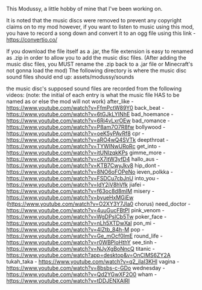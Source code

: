 This Modussy, a little hobby of mine that I've been working on.

It is noted that the music discs were removed to prevent any copyright claims on to my mod
however, if you want to listen to music using this mod, you have to record a song down and
convert it to an ogg file using this link - https://convertio.co/

If you download the file itself as a .jar, the file extension is easy to renamed as .zip in order
to allow you to add the music disc files. (After adding the music disc files, you MUST rename the .zip
back to a .jar file or Minecraft's not gonna load the mod)
The following directory is where the music disc sound files should end up:
assets/modussy/sounds

the music disc's supposed sound files are recorded from the following videos:
(note: the initial of each entry is what the music file HAS to be named as or else the mod will not work)
after_like - https://www.youtube.com/watch?v=FfmPctW89Y0
back_beat - https://www.youtube.com/watch?v=6tGJkLYINhE
bad_hoemance - https://www.youtube.com/watch?v=6Ri4vLxrOEw
bad_romance - https://www.youtube.com/watch?v=P8am7O7R8fw
bollywood - https://www.youtube.com/watch?v=oeK5yPAvRf8
cpr - https://www.youtube.com/watch?v=aRO4wQ4SVTk
deepthroat - https://www.youtube.com/watch?v=TYWINwURoRc
get_into - https://www.youtube.com/watch?v=itUNIzqkKPs
gimme_more - https://www.youtube.com/watch?v=cX7itW3yfD4
hallo_aus - https://www.youtube.com/watch?v=KTB7CwyJkv8
hip_dont - https://www.youtube.com/watch?v=8NO6oFOPeNo
ieven_polkka - https://www.youtube.com/watch?v=FSDCu7cbJnU
into_you - https://www.youtube.com/watch?v=IdY2jV8hVfk
jiafei - https://www.youtube.com/watch?v=f63oc8d8mIM
misery - https://www.youtube.com/watch?v=byueHxMGiEw (https://www.youtube.com/watch?v=O2XY3Y7JIa0 chorus)
need_doctor - https://www.youtube.com/watch?v=4uuGucFBtPI
pink_venom - https://www.youtube.com/watch?v=WgDPslCb5Tw
poker_face - https://www.youtube.com/watch?v=nLh5XTDwXaI
pon_mi - https://www.youtube.com/watch?v=4IZtb_84h-M
pop - https://www.youtube.com/watch?v=Ge_mOcf0ImE
round_life - https://www.youtube.com/watch?v=r0WBPloHthY
see_tinh - https://www.youtube.com/watch?v=NJyXgBoNncQ
titanic - https://www.youtube.com/watch?app=desktop&v=OnClMS6ZY2A
tukah_taka - https://www.youtube.com/watch?v=q2_iIaI3KHI
vagina - https://www.youtube.com/watch?v=8bsbs-c-GDo
wednesday - https://www.youtube.com/watch?v=Qd2YGwXF2O0
wham - https://www.youtube.com/watch?v=tDDJENXAlRI